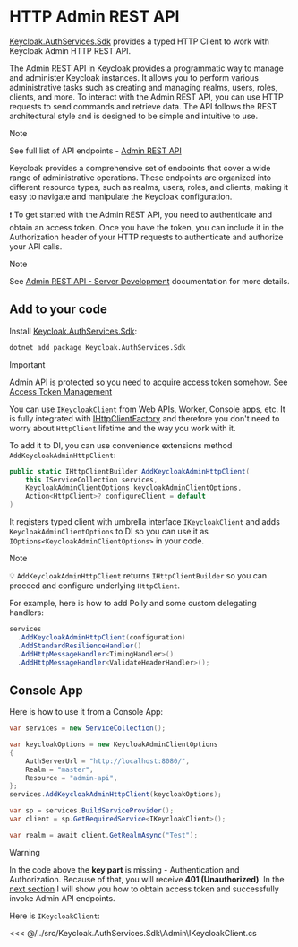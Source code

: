 # HTTP Admin REST API

[Keycloak.AuthServices.Sdk](https://www.nuget.org/packages/Keycloak.AuthServices.Sdk) provides a typed HTTP Client to work with Keycloak Admin HTTP REST API.


The Admin REST API in Keycloak provides a programmatic way to manage and administer Keycloak instances. It allows you to perform various administrative tasks such as creating and managing realms, users, roles, clients, and more. To interact with the Admin REST API, you can use HTTP requests to send commands and retrieve data. The API follows the REST architectural style and is designed to be simple and intuitive to use.

> [!NOTE]
> See full list of API endpoints - [Admin REST API](https://www.keycloak.org/docs-api/24.0.1/rest-api/#_overview)

Keycloak provides a comprehensive set of endpoints that cover a wide range of administrative operations. These endpoints are organized into different resource types, such as realms, users, roles, and clients, making it easy to navigate and manipulate the Keycloak configuration.

❗ To get started with the Admin REST API, you need to authenticate and obtain an access token. Once you have the token, you can include it in the Authorization header of your HTTP requests to authenticate and authorize your API calls.

> [!NOTE]
> See [Admin REST API - Server Development](https://www.keycloak.org/docs/latest/server_development/#admin-rest-api) documentation for more details.

## Add to your code

Install [Keycloak.AuthServices.Sdk](https://www.nuget.org/packages/Keycloak.AuthServices.Sdk):

```bash
dotnet add package Keycloak.AuthServices.Sdk
```

> [!IMPORTANT]
> Admin API is protected so you need to acquire access token somehow. See [Access Token Management](/admin-rest-api/access-token)

You can use `IKeycloakClient` from Web APIs, Worker, Console apps, etc. It is fully integrated with [IHttpClientFactory](https://learn.microsoft.com/en-us/dotnet/core/extensions/httpclient-factory) and therefore you don't need to worry about `HttpClient` lifetime and the way you work with it.

To add it to DI, you can use convenience extensions method `AddKeycloakAdminHttpClient`:

```csharp
public static IHttpClientBuilder AddKeycloakAdminHttpClient(
    this IServiceCollection services,
    KeycloakAdminClientOptions keycloakAdminClientOptions,
    Action<HttpClient>? configureClient = default
)
```

It registers typed client with umbrella interface `IKeycloakClient` and adds `KeycloakAdminClientOptions` to DI so you can use it as `IOptions<KeycloakAdminClientOptions>` in your code.

> [!NOTE]
> 💡 `AddKeycloakAdminHttpClient` returns `IHttpClientBuilder` so you can proceed and configure underlying `HttpClient`.
> 
>  For example, here is how to add Polly and some custom delegating handlers:
>```csharp
> services
>   .AddKeycloakAdminHttpClient(configuration)
>   .AddStandardResilienceHandler()
>   .AddHttpMessageHandler<TimingHandler>()
>   .AddHttpMessageHandler<ValidateHeaderHandler>();
>```

## Console App

Here is how to use it from a Console App:

```csharp
var services = new ServiceCollection();

var keycloakOptions = new KeycloakAdminClientOptions
{
    AuthServerUrl = "http://localhost:8080/",
    Realm = "master",
    Resource = "admin-api",
};
services.AddKeycloakAdminHttpClient(keycloakOptions);

var sp = services.BuildServiceProvider();
var client = sp.GetRequiredService<IKeycloakClient>();

var realm = await client.GetRealmAsync("Test");
```

> [!WARNING]
> In the code above the **key part** is missing - Authentication and Authorization. Because of that, you will receive **401 (Unauthorized)**. In the [next section](/admin-rest-api/access-token) I will show you how to obtain access token and successfully invoke Admin API endpoints.

Here is `IKeycloakClient`:

<<< @/../src/Keycloak.AuthServices.Sdk\Admin\IKeycloakClient.cs
